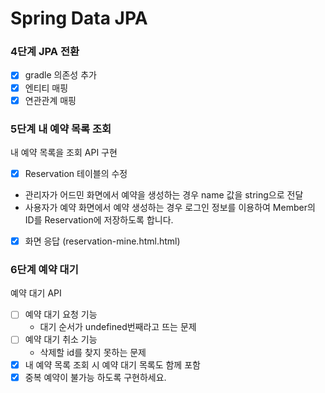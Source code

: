 # Spring Data JPA 

<h3>4단계 JPA 전환</h3>

- [x] gradle 의존성 추가
- [x] 엔티티 매핑
- [x] 연관관계 매핑

<h3>5단계 내 예약 목록 조회</h3>

내 예약 목록을 조회 API 구현 
- [x]  Reservation 테이블의 수정 
  - 관리자가 어드민 화면에서 예약을 생성하는 경우 name 값을 string으로 전달 
  - 사용자가 예약 화면에서 예약 생성하는 경우 로그인 정보를 이용하여 Member의 ID를 Reservation에 저장하도록 합니다. 
- [x] 화면 응답 (reservation-mine.html.html)

<h3>6단계 예약 대기 </h3>

예약 대기 API 
- [ ] 예약 대기 요청 기능 
  - 대기 순서가 undefined번째라고 뜨는 문제
- [ ] 예약 대기 취소 기능
  - 삭제할 id를 찾지 못하는 문제 
- [x] 내 예약 목록 조회 시 예약 대기 목록도 함께 포함 
- [x] 중복 예약이 불가능 하도록 구현하세요.